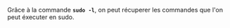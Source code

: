 
Grâce à la commande **`sudo -l`**, on peut récuperer les commandes que l'on peut éxecuter en sudo.

